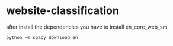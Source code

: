 # website-classification

after install the dependencies you have to install en_core_web_sm

```
python -m spacy download en
```
